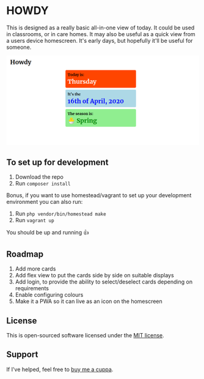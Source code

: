 # HOWDY

This is designed as a really basic all-in-one view of today. It could be used in classrooms, or in care homes. It may also be useful as a quick view from a users device homescreen. It's early days, but hopefully it'll be useful for someone.

![Howdy Screenshot](howdy.png)

## To set up for development

1. Download the repo
1. Run `composer install`

Bonus, if you want to use homestead/vagrant to set up your development environment you can also run:

1. Run `php vendor/bin/homestead make`
1. Run `vagrant up`

You should be up and running :+1:

## Roadmap

1. Add more cards
1. Add flex view to put the cards side by side on suitable displays
1. Add login, to provide the ability to select/deselect cards depending on requirements
1. Enable configuring colours
1. Make it a PWA so it can live as an icon on the homescreen

## License

This is open-sourced software licensed under the [MIT license](https://opensource.org/licenses/MIT).

## Support

If I've helped, feel free to [buy me a cuppa](https://www.buymeacoffee.com/davidlumm).
